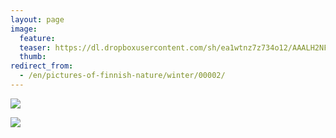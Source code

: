 ```yaml
---
layout: page
image:
  feature:
  teaser: https://dl.dropboxusercontent.com/sh/ea1wtnz7z734o12/AAALH2NFg8nzcovskvuQF_5Ka/luontokuvat/talvi/IMG07740-245px.jpg
  thumb:
redirect_from:
  - /en/pictures-of-finnish-nature/winter/00002/
---
```


[![](https://dl.dropboxusercontent.com/sh/ea1wtnz7z734o12/AAAnmMjKEw_WleNh9Z373fwwa/luontokuvat/talvi/IMG07749-800px.jpg)](https://dl.dropboxusercontent.com/sh/ea1wtnz7z734o12/AAAs9Gd8TZ1w2OHwlIsUuP_wa/luontokuvat/talvi/IMG07749.jpg)

[![](https://dl.dropboxusercontent.com/sh/ea1wtnz7z734o12/AAA-fAL8reaCC4NCd-l-WNzua/luontokuvat/talvi/IMG07740-800px.jpg)](https://dl.dropboxusercontent.com/sh/ea1wtnz7z734o12/AAA0CtImcsH006AkHmsnSwria/luontokuvat/talvi/IMG07740.jpg)
